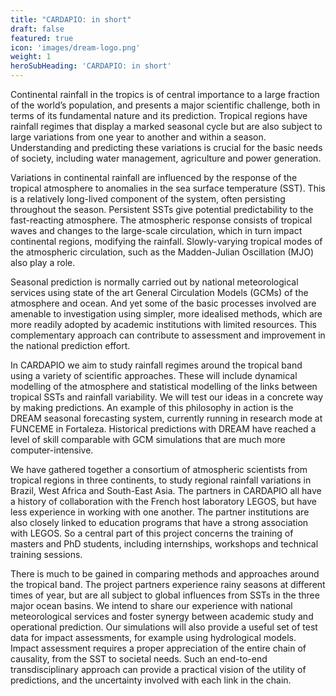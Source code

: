 ```yaml
---
title: "CARDAPIO: in short"
draft: false
featured: true
icon: 'images/dream-logo.png'
weight: 1
heroSubHeading: 'CARDAPIO: in short'
---
```


Continental rainfall in the tropics is of central importance to a large fraction of the world’s population, and presents a major scientific challenge, both in terms of its fundamental nature and its prediction. Tropical regions have rainfall regimes that display a marked seasonal cycle but are also subject to large variations from one year to another and within a season. Understanding and predicting these variations is crucial for the basic needs of society, including water management, agriculture and power generation.

Variations in continental rainfall are influenced by the response of the tropical atmosphere to anomalies in the sea surface temperature (SST). This is a relatively long-lived component of the system, often persisting throughout the season. Persistent SSTs give potential predictability to the fast-reacting atmosphere. The atmospheric response consists of tropical waves and changes to the large-scale circulation, which in turn impact continental regions, modifying the rainfall. Slowly-varying tropical modes of the atmospheric circulation, such as the Madden-Julian Oscillation (MJO) also play a role.

Seasonal prediction is normally carried out by national meteorological services using state of the art General Circulation Models (GCMs) of the atmosphere and ocean. And yet some of the basic processes involved are amenable to investigation using simpler, more idealised methods, which are more readily adopted by academic institutions with limited resources. This complementary approach can contribute to assessment and improvement in the national prediction effort.

In CARDAPIO we aim to study rainfall regimes around the tropical band using a variety of scientific approaches. These will include dynamical modelling of the atmosphere and statistical modelling of the links between tropical SSTs and rainfall variability. We will test our ideas in a concrete way by making predictions. An example of this philosophy in action is the DREAM seasonal forecasting system, currently running in research mode at FUNCEME in Fortaleza. Historical predictions with DREAM have reached a level of skill comparable with GCM simulations that are much more computer-intensive.

We have gathered together a consortium of atmospheric scientists from tropical regions in three continents, to study regional rainfall variations in Brazil, West Africa and South-East Asia. The partners in CARDAPIO all have a history of collaboration with the French host laboratory LEGOS, but have less experience in working with one another. The partner institutions are also closely linked to education programs that have a strong association with LEGOS. So a central part of this project concerns the training of masters and PhD students, including internships, workshops and technical training sessions.

There is much to be gained in comparing methods and approaches around the tropical band. The project partners experience rainy seasons at different times of year, but are all subject to global influences from SSTs in the three major ocean basins. We intend to share our experience with national meteorological services and foster synergy between academic study and operational prediction. Our simulations will also provide a useful
set of test data for impact assessments, for example using hydrological models. Impact assessment requires a proper appreciation of the entire chain of causality, from the SST to societal needs. Such an end-to-end transdisciplinary approach can provide a practical vision of the utility of predictions, and the uncertainty involved with each link in the chain.
